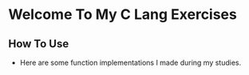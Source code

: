 # Welcome To My C Lang Exercises

## How To Use
- Here are some function implementations I made during my studies.